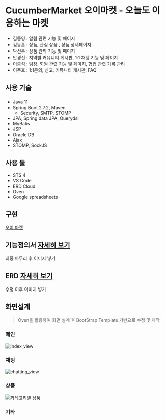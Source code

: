# **CucumberMarket 오이마켓** - 오늘도 이용하는 마켓

* 김동영 : 알림 관련 기능 및 페이지
* 김동훈 : 상품, 관심 상품 , 상품 상세페이지
* 박선우 : 상품 관리 기능 및 페이지
* 안경진 : 지역별 커뮤니티 게시판, 1:1 채팅 기능 및 페이지 
* 이종석 : 팀장. 회원 관련 기능 및 페이지, 협업 관련 기록 관리
* 이주호 : 1:1문의, 신고, 커뮤니티 게시판, FAQ

## 사용 기술
### 
* Java 11
* Spring Boot 2.7.2, Maven
  - Security, SMTP, STOMP
* JPA, Spring data JPA, Querydsl
* MyBatis
* JSP
* Oracle DB
* Ajax
* STOMP, SockJS



## 사용 툴
+ STS 4
+ VS Code
+ ERD Cloud 
+ Oven
+ Google spreadsheets

## 구현
[오이 마켓](https://61.78.121.242:8844/GDJ47_CucumberMarket_final/)


## 기능정의서 [자세히 보기](https://docs.google.com/spreadsheets/d/1jChONE-HqpAC-X8Dr4VCTSSx1rSuXCCXxlUnZ39Wnqk/edit#gid=0)
최종 마무리 후 이미지 넣기

## ERD [자세히 보기](https://www.erdcloud.com/d/cfNQ37SWucaz6LH2a)
수정 이후 이미지 넣기

## 화면설계
> Oven을 활용하여 화면 설계 후 BootStrap Template 기반으로 수정 및 제작

### 메인
![index_view](https://user-images.githubusercontent.com/102929905/185046661-af957f89-b895-497a-8f37-6b207c9230ac.png)

### 채팅
![chatting_view](https://user-images.githubusercontent.com/102929905/184778847-5d11dd45-4cf2-4f10-a75b-58a1faf5bbc7.png)

### 상품
![카테고리별 상품](https://user-images.githubusercontent.com/107177104/185075463-34070b72-9ad1-4104-9274-11f2672c4028.png)


### 기타


